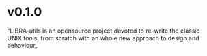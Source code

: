 # v0.1.0

“LIBRA-utils is an opensource project devoted to re-write the classic<br>
 UNIX tools, from scratch with an whole new approach to design and behaviour„
